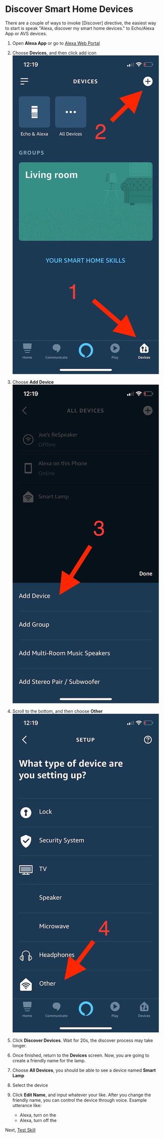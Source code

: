 # Discover Smart Home Devices

There are a couple of ways to invoke [Discover] directive, the easiest way to start is 
speak "Alexa, discover my smart home devices." to Echo/Alexa App or AVS devices.

1. Open **Alexa App** or go to [Alexa Web Portal](https://alexa.amazon.com)

1. Choose **Devices**, and then click add icon   
![](assets/discovery-1.jpg)

1. Choose **Add Device**   
![](assets/discovery-2.jpg)

1. Scroll to the bottom, and then choose **Other**   
![](assets/discovery-3.jpg)

1. Click **Discover Devices**. Wait for 20s, the discover process may take longer.    

1. Once finished, return to the **Devices** screen. Now, you are going to create a friendly name for the lamp.   

1. Choose **All Devices**, you should be able to see a device named **Smart Lamp**   

1. Select the device   

1. Click **Edit Name**, and input whatever your like. After you change the friendly name, 
you can control the device through voice. Example utterance like:
    - Alexa, turn on the <device-friendly-name>
    - Alexa, turn off the <device-friendly-name>


Next, [Test Skill](./test-skill.md)
